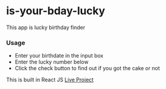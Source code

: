 # is-your-bday-lucky  
This app is lucky birthday finder  

### Usage 
- Enter your birthdate in the input box  
- Enter the lucky number below
- Click the check button to find out if you got the cake or not 

This is built in React JS
[Live Project](https://snucm.csb.app/)
